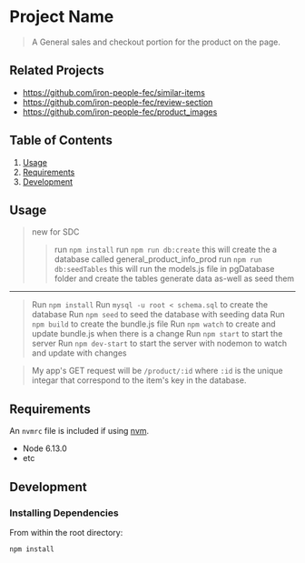 # Project Name

> A General sales and checkout portion for the product on the page.

## Related Projects

  - https://github.com/iron-people-fec/similar-items
  - https://github.com/iron-people-fec/review-section
  - https://github.com/iron-people-fec/product_images

## Table of Contents

1. [Usage](#Usage)
1. [Requirements](#requirements)
1. [Development](#development)

## Usage


>new for SDC
>>run `npm install`
>>run `npm run db:create` this will create the a database called general_product_info_prod
>>run `npm run db:seedTables` this will run the models.js file in pgDatabase folder and create the tables generate data as-well as seed them


___________________________________________________________________________________

> Run `npm install`
> Run `mysql -u root < schema.sql` to create the database
> Run `npm seed` to seed the database with seeding data
> Run `npm build` to create the bundle.js file 
> Run `npm watch` to create and update bundle.js when there is a change
> Run `npm start` to start the server
> Run `npm dev-start` to start the server with nodemon to watch and update with changes

> My app's GET request will be `/product/:id` where `:id` is the unique integar that correspond to the item's key in the database.

## Requirements

An `nvmrc` file is included if using [nvm](https://github.com/creationix/nvm).

- Node 6.13.0
- etc

## Development

### Installing Dependencies

From within the root directory:

```
npm install
```

